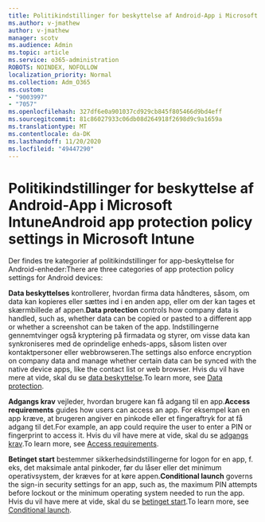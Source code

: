 ```yaml
---
title: Politikindstillinger for beskyttelse af Android-App i Microsoft Intune
ms.author: v-jmathew
author: v-jmathew
manager: scotv
ms.audience: Admin
ms.topic: article
ms.service: o365-administration
ROBOTS: NOINDEX, NOFOLLOW
localization_priority: Normal
ms.collection: Adm_O365
ms.custom:
- "9003997"
- "7057"
ms.openlocfilehash: 327df6e0a901037cd929cb845f805466d9bd4eff
ms.sourcegitcommit: 81c86027933c06db08d264918f2698d9c9a1659a
ms.translationtype: MT
ms.contentlocale: da-DK
ms.lasthandoff: 11/20/2020
ms.locfileid: "49447290"
---
```

# <a name="android-app-protection-policy-settings-in-microsoft-intune"></a><span data-ttu-id="c6d61-102">Politikindstillinger for beskyttelse af Android-App i Microsoft Intune</span><span class="sxs-lookup"><span data-stu-id="c6d61-102">Android app protection policy settings in Microsoft Intune</span></span>

<span data-ttu-id="c6d61-103">Der findes tre kategorier af politikindstillinger for app-beskyttelse for Android-enheder:</span><span class="sxs-lookup"><span data-stu-id="c6d61-103">There are three categories of app protection policy settings for Android devices:</span></span>

<span data-ttu-id="c6d61-104">**Data beskyttelses** kontrollerer, hvordan firma data håndteres, såsom, om data kan kopieres eller sættes ind i en anden app, eller om der kan tages et skærmbillede af appen.</span><span class="sxs-lookup"><span data-stu-id="c6d61-104">**Data protection** controls how company data is handled, such as, whether data can be copied or pasted to a different app or whether a screenshot can be taken of the app.</span></span> <span data-ttu-id="c6d61-105">Indstillingerne gennemtvinger også kryptering på firmadata og styrer, om visse data kan synkroniseres med de oprindelige enheds-apps, såsom listen over kontaktpersoner eller webbrowseren.</span><span class="sxs-lookup"><span data-stu-id="c6d61-105">The settings also enforce encryption on company data and manage whether certain data can be synced with the native device apps, like the contact list or web browser.</span></span> <span data-ttu-id="c6d61-106">Hvis du vil have mere at vide, skal du se [data beskyttelse](https://go.microsoft.com/fwlink/?linkid=2135259).</span><span class="sxs-lookup"><span data-stu-id="c6d61-106">To learn more, see [Data protection](https://go.microsoft.com/fwlink/?linkid=2135259).</span></span>

<span data-ttu-id="c6d61-107">**Adgangs krav** vejleder, hvordan brugere kan få adgang til en app.</span><span class="sxs-lookup"><span data-stu-id="c6d61-107">**Access requirements** guides how users can access an app.</span></span> <span data-ttu-id="c6d61-108">For eksempel kan en app kræve, at brugeren angiver en pinkode eller et fingeraftryk for at få adgang til det.</span><span class="sxs-lookup"><span data-stu-id="c6d61-108">For example, an app could require the user to enter a PIN or fingerprint to access it.</span></span> <span data-ttu-id="c6d61-109">Hvis du vil have mere at vide, skal du se [adgangs krav](https://go.microsoft.com/fwlink/?linkid=2135260).</span><span class="sxs-lookup"><span data-stu-id="c6d61-109">To learn more, see [Access requirements](https://go.microsoft.com/fwlink/?linkid=2135260).</span></span>

<span data-ttu-id="c6d61-110">**Betinget start** bestemmer sikkerhedsindstillingerne for logon for en app, f. eks, det maksimale antal pinkoder, før du låser eller det minimum operativsystem, der kræves for at køre appen.</span><span class="sxs-lookup"><span data-stu-id="c6d61-110">**Conditional launch** governs the sign-in security settings for an app, such as, the maximum PIN attempts before lockout or the minimum operating system needed to run the app.</span></span> <span data-ttu-id="c6d61-111">Hvis du vil have mere at vide, skal du se [betinget start](https://go.microsoft.com/fwlink/?linkid=2135507).</span><span class="sxs-lookup"><span data-stu-id="c6d61-111">To learn more, see [Conditional launch](https://go.microsoft.com/fwlink/?linkid=2135507).</span></span>
